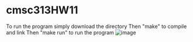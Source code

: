 # cmsc313HW11
To run the program simply download the directory
Then "make" to compile and link
Then "make run" to run the program
![image](https://github.com/user-attachments/assets/7116c063-a81a-4571-805b-977d7af99f6b)
